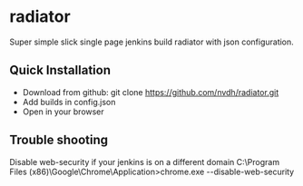 # radiator
Super simple slick single page jenkins build radiator with json configuration.

## Quick Installation

- Download from github: git clone https://github.com/nvdh/radiator.git
- Add builds in config.json
- Open in your browser

## Trouble shooting

Disable web-security if your jenkins is on a different domain
  C:\Program Files (x86)\Google\Chrome\Application>chrome.exe --disable-web-security
